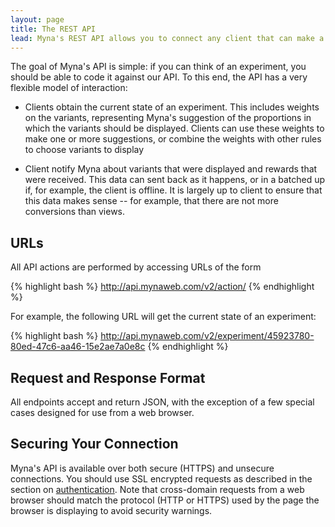 ```yaml
---
layout: page
title: The REST API
lead: Myna's REST API allows you to connect any client that can make a HTTP request
---
```


The goal of Myna's API is simple: if you can think of an experiment, you should be able to code it against our API. To this end, the API has a very flexible model of interaction:

- Clients obtain the current state of an experiment. This includes weights on the variants, representing Myna's suggestion of the proportions in which the variants should be displayed. Clients can use these weights to make one or more suggestions, or combine the weights with other rules to choose variants to display

- Client notify Myna about variants that were displayed and rewards that were received. This data can sent back as it happens, or in a batched up if, for example, the client is offline. It is largely up to client to ensure that this data makes sense -- for example, that there are not more conversions than views.


## URLs

All API actions are performed by accessing URLs of the form

{% highlight bash %}
http://api.mynaweb.com/v2/action/
{% endhighlight %}

For example, the following URL will get the current state of an experiment:

{% highlight bash %}
http://api.mynaweb.com/v2/experiment/45923780-80ed-47c6-aa46-15e2ae7a0e8c
{% endhighlight %}


## Request and Response Format

All endpoints accept and return JSON, with the exception of a few special cases designed for use from a web browser.


## Securing Your Connection

Myna's API is available over both secure (HTTPS) and unsecure connections. You should use SSL encrypted requests as described in the section on [authentication](authentication.html). Note that cross-domain requests from a web browser should match the protocol (HTTP or HTTPS) used by the page the browser is displaying to avoid security warnings.

